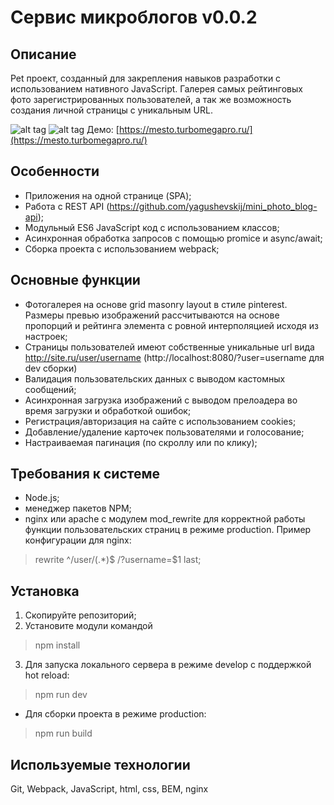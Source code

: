 # Сервис микроблогов v0.0.2

## Описание
Pet проект, созданный для закрепления навыков разработки с использованием нативного JavaScript.
Галерея самых рейтинговых фото зарегистрированных пользователей, а так же возможность создания личной страницы с уникальным URL.

![alt tag](https://i.imgur.com/D6zNytA.png "Скриншот главной страницы приложения")​
![alt tag](https://i.imgur.com/m8hSpHk.png "Скриншот пользовательской страницы")​
Демо: [https://mesto.turbomegapro.ru/](https://mesto.turbomegapro.ru/)

## Особенности
- Приложения на одной странице (SPA);
- Работа с REST API (https://github.com/yagushevskij/mini_photo_blog-api);
- Модульный ES6 JavaScript код с использованием классов;
- Асинхронная обработка запросов c помощью promice и async/await;
- Сборка проекта с использованием webpack;

## Основные функции
- Фотогалерея на основе grid masonry layout в стиле pinterest. Размеры превью изображений рассчитываются на основе пропорций и рейтинга элемента с ровной интерполяцией исходя из настроек;
- Страницы пользователей имеют собственные уникальные url вида http://site.ru/user/username (http://localhost:8080/?user=username для dev сборки)
- Валидация пользовательских данных с выводом кастомных сообщений;
- Асинхронная загрузка изображений с выводом прелоадера во время загрузки и обработкой ошибок;
- Регистрация/авторизация на сайте с использованием cookies;
- Добавление/удаление карточек пользователями и голосование;
- Настраиваемая пагинация (по скроллу или по клику);

## Требования к системе
- Node.js;
- менеджер пакетов NPM;
- nginx или apache с модулем mod_rewrite для корректной работы функции пользовательских страниц в режиме production. Пример конфигурации для nginx:
> rewrite ^/user/(.*)$ /?username=$1 last;

## Установка
1) Скопируйте репозиторий;
2) Установите модули командой
>npm install
3) Для запуска локального сервера в режиме develop с поддержкой hot reload:
>npm run dev
- Для сборки проекта в режиме production:
>npm run build

## Используемые технологии
Git, Webpack, JavaScript, html, css, BEM, nginx
